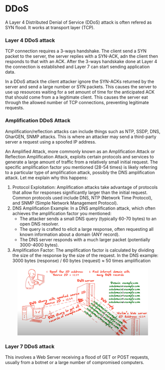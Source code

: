 # DDoS

A Layer 4 Distributed Denial of Service (DDoS) attack is often refered as SYN flood. It works at transport layer (TCP).

### Layer 4 DDoS attack

TCP connection requires a 3-ways handshake. The client send a SYN packet to the server, the server replies with a SYN-ACK, adn the client then responds to that with an ACK. After the 3-ways handskake done at Layer 4 the connection is established and Layer 7 can start sending application data.&#x20;

In a DDoS attack the client attacker ignore the SYN-ACKs returned by the server and send a large number or SYN packets. This causes the server to use up resources waiting for a set amount of time for the anticipated ACK that should come from a a legitimate client. This causes the server eat through the allowed number of TCP connections, preventing legitimate requests.&#x20;

### Amplification DDoS Attack

Amplification/reflection attacks can include things such as NTP, SSDP, DNS, GharGEN, SNMP attacks.  This is where an attacker may send a third-party server a request using a spoofed IP address.&#x20;

An Amplified Attack, more commonly known as an Amplification Attack or Reflection Amplification Attack, exploits certain protocols and services to generate a large amount of traffic from a relatively small initial request. The specific amplification factor you mentioned (28-54 times) is likely referring to a particular type of amplification attack, possibly the DNS amplification attack. Let me explain why this happens:

1. Protocol Exploitation: Amplification attacks take advantage of protocols that allow for responses significantly larger than the initial request. Common protocols used include DNS, NTP (Network Time Protocol), and SNMP (Simple Network Management Protocol).
2. DNS Amplification Example: In a DNS amplification attack, which often achieves the amplification factor you mentioned:
   * The attacker sends a small DNS query (typically 60-70 bytes) to an open DNS resolver.
   * The query is crafted to elicit a large response, often requesting all known information about a domain (ANY record).
   * The DNS server responds with a much larger packet (potentially 3000-4000 bytes).
3. Amplification Factor: The amplification factor is calculated by dividing the size of the response by the size of the request. In the DNS example: 3000 bytes (response) / 60 bytes (request) ≈ 50 times amplification

<figure><img src="../../../../.gitbook/assets/image (17).png" alt=""><figcaption></figcaption></figure>

### Layer 7 DDoS attack&#x20;

This involves a Web Server receiving a flood of GET or POST requests, usually from a botnet or a large number of compromised computers.

